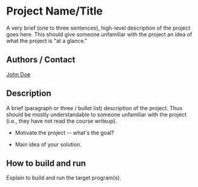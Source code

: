 # Project Name/Title

A very brief (one to three sentences), high-level description of the project goes here.
This should give someone unfamiliar with the project an idea
of what the project is "at a glance."

## Authors / Contact

[John Doe](mailto:jdoe@wsu.edu)

## Description

A brief (paragraph or three / bullet list) description of the project.
Thus should be mostly understandable to someone unfamiliar with the project
(i.e., they have not read the course writeup).

   * Motivate the project -- what's the goal?

   * Main idea of your solution.

## How to build and run

Explain to build and run the target program(s).